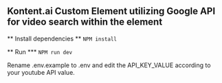 ## Kontent.ai Custom Element utilizing Google API for video search within the element

** Install dependencies **
`NPM install`

** Run ***
`NPM run dev`

Rename .env.example to .env and edit the API_KEY_VALUE according to your youtube API value.

